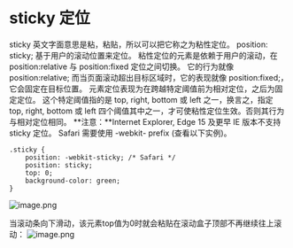 # sticky 定位
sticky 英文字面意思是粘，粘贴，所以可以把它称之为粘性定位。
position: sticky; 基于用户的滚动位置来定位。
粘性定位的元素是依赖于用户的滚动，在 position:relative 与 position:fixed 定位之间切换。
它的行为就像 position:relative; 而当页面滚动超出目标区域时，它的表现就像 position:fixed;，它会固定在目标位置。
元素定位表现为在跨越特定阈值前为相对定位，之后为固定定位。
这个特定阈值指的是 top, right, bottom 或 left 之一，换言之，指定 top, right, bottom 或 left 四个阈值其中之一，才可使粘性定位生效。否则其行为与相对定位相同。
**注意：**Internet Explorer, Edge 15 及更早 IE 版本不支持 sticky 定位。 Safari 需要使用 -webkit- prefix (查看以下实例)。
```
.sticky {
    position: -webkit-sticky; /* Safari */
    position: sticky;
    top: 0;
    background-color: green;
}
```
![image.png](https://upload-images.jianshu.io/upload_images/18030682-ce89cd8ee3372775.png?imageMogr2/auto-orient/strip%7CimageView2/2/w/1240)

当滚动条向下滑动，该元素top值为0时就会粘贴在滚动盒子顶部不再继续往上滚动：
![image.png](https://upload-images.jianshu.io/upload_images/18030682-f97bf0ffe4a4e48f.png?imageMogr2/auto-orient/strip%7CimageView2/2/w/1240)